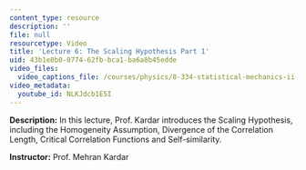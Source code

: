 ```yaml
---
content_type: resource
description: ''
file: null
resourcetype: Video
title: 'Lecture 6: The Scaling Hypothesis Part 1'
uid: 43b1e8b0-0774-62fb-bca1-ba6a8b45edde
video_files:
  video_captions_file: /courses/physics/8-334-statistical-mechanics-ii-statistical-physics-of-fields-spring-2014/video-lectures/lecture-6-the-scaling-hypothesis-part-1/NLKJdcb1E5I.vtt
video_metadata:
  youtube_id: NLKJdcb1E5I
---
```


**Description:** In this lecture, Prof. Kardar introduces the Scaling Hypothesis, including the Homogeneity Assumption, Divergence of the Correlation Length, Critical Correlation Functions and Self-similarity.

**Instructor:** Prof. Mehran Kardar
